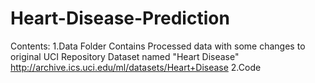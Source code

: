 # Heart-Disease-Prediction
Contents:
	1.Data Folder
    Contains Processed data with some changes to original UCI Repository Dataset named "Heart Disease" http://archive.ics.uci.edu/ml/datasets/Heart+Disease
  2.Code
